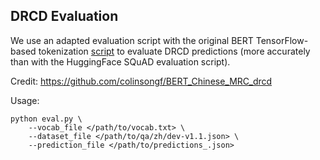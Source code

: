 ## DRCD Evaluation

We use an adapted evaluation script with the original BERT TensorFlow-based tokenization [script](https://github.com/google-research/bert/blob/master/tokenization.py) to evaluate DRCD predictions (more accurately than with the HuggingFace SQuAD evaluation script). 

Credit: https://github.com/colinsongf/BERT_Chinese_MRC_drcd

Usage:

```
python eval.py \
    --vocab_file </path/to/vocab.txt> \
    --dataset_file </path/to/qa/zh/dev-v1.1.json> \
    --prediction_file </path/to/predictions_.json>
```
